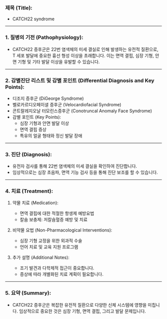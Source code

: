 

### 제목 (Title):
- CATCH22 syndrome

---

### 1. 질병의 기전 (Pathophysiology):

- CATCH22 증후군은 22번 염색체의 미세 결실로 인해 발생하는 유전적 질환으로, T 세포 발달에 중요한 흉선 형성 이상을 초래합니다. 이는 면역 결핍, 심장 기형, 안면 기형 및 기타 발달 이상을 유발할 수 있습니다.

---

### 2. 감별진단 리스트 및 감별 포인트 (Differential Diagnosis and Key Points):

- 디조지 증후군 (DiGeorge Syndrome)
- 벨로카르디오페이셜 증후군 (Velocardiofacial Syndrome)
- 콘트랄레지오날 터모린스증후군 (Conotruncal Anomaly Face Syndrome)
- 감별 포인트 (Key Points): 
  - 심장 기형과 안면 발달 이상
  - 면역 결핍 증상
  - 특유의 얼굴 형태와 정신 발달 장애

---

### 3. 진단 (Diagnosis):

- 유전자 검사를 통해 22번 염색체의 미세 결실을 확인하여 진단합니다.
- 임상적으로는 심장 초음파, 면역 기능 검사 등을 통해 진단 보조를 할 수 있습니다.

---

### 4. 치료 (Treatment):

1. 약물 치료 (Medication):
    - 면역 결핍에 대한 적절한 항생제 예방요법
    - 칼슘 보충제: 저칼슘혈증 예방 및 치료

2. 비약물 요법 (Non-Pharmacological Interventions):
    - 심장 기형 교정을 위한 외과적 수술
    - 언어 치료 및 교육 지원 프로그램

3. 추가 설명 (Additional Notes):
    - 조기 발견과 다학제적 접근이 중요합니다.
    - 증상에 따라 개별화된 치료 계획이 필요합니다.

---

### 5. 요약 (Summary):

- CATCH22 증후군은 복잡한 유전적 질환으로 다양한 신체 시스템에 영향을 미칩니다. 임상적으로 중요한 것은 심장 기형, 면역 결핍, 그리고 발달 문제입니다.
